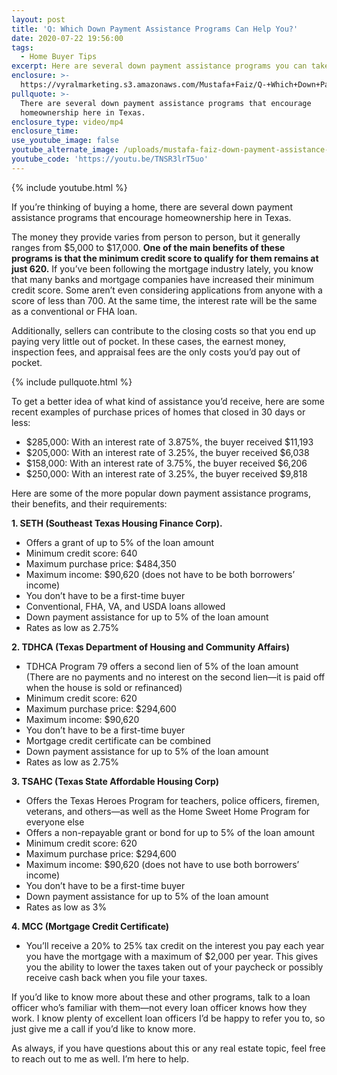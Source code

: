 ```yaml
---
layout: post
title: 'Q: Which Down Payment Assistance Programs Can Help You?'
date: 2020-07-22 19:56:00
tags:
  - Home Buyer Tips
excerpt: Here are several down payment assistance programs you can take advantage of.
enclosure: >-
  https://vyralmarketing.s3.amazonaws.com/Mustafa+Faiz/Q-+Which+Down+Payment+Assistance+Programs+Can+You+Take+Advantage+Of_.mp4
pullquote: >-
  There are several down payment assistance programs that encourage
  homeownership here in Texas.
enclosure_type: video/mp4
enclosure_time:
use_youtube_image: false
youtube_alternate_image: /uploads/mustafa-faiz-down-payment-assistance-program-yt.jpg
youtube_code: 'https://youtu.be/TNSR3lrT5uo'
---
```


{% include youtube.html %}

If you’re thinking of buying a home, there are several down payment assistance programs that encourage homeownership here in Texas.&nbsp;

The money they provide varies from person to person, but it generally ranges from $5,000 to $17,000. **One of the main benefits of these programs is that the minimum credit score to qualify for them remains at just 620.** If you’ve been following the mortgage industry lately, you know that many banks and mortgage companies have increased their minimum credit score. Some aren’t even considering applications from anyone with a score of less than 700. At the same time, the interest rate will be the same as a conventional or FHA loan.&nbsp;

Additionally, sellers can contribute to the closing costs so that you end up paying very little out of pocket. In these cases, the earnest money, inspection fees, and appraisal fees are the only costs you’d pay out of pocket.&nbsp;

{% include pullquote.html %}

To get a better idea of what kind of assistance you’d receive, here are some recent examples of purchase prices of homes that closed in 30 days or less:

* $285,000: With an interest rate of 3.875%, the buyer received $11,193
* $205,000: With an interest rate of 3.25%, the buyer received $6,038
* $158,000: With an interest rate of 3.75%, the buyer received $6,206
* $250,000: With an interest rate of 3.25%, the buyer received $9,818

Here are some of the more popular down payment assistance programs, their benefits, and their requirements:&nbsp;

**1\. SETH (Southeast Texas Housing Finance Corp).**

* Offers a grant of up to 5% of the loan amount
* Minimum credit score: 640
* Maximum purchase price: $484,350
* Maximum income: $90,620 (does not have to be both borrowers’ income)
* You don’t have to be a first-time buyer
* Conventional, FHA, VA, and USDA loans allowed
* Down payment assistance for up to 5% of the loan amount
* Rates as low as 2.75%

**2\. TDHCA (Texas Department of Housing and Community Affairs)**

* TDHCA Program 79 offers a second lien of 5% of the loan amount (There are no payments and no interest on the second lien—it is paid off when the house is sold or refinanced)
* Minimum credit score: 620
* Maximum purchase price: $294,600&nbsp;
* Maximum income: $90,620
* You don’t have to be a first-time buyer
* Mortgage credit certificate can be combined
* Down payment assistance for up to 5% of the loan amount
* Rates as low as 2.75%

**3\. TSAHC (Texas State Affordable Housing Corp)**

* Offers the Texas Heroes Program for teachers, police officers, firemen, veterans, and others—as well as the Home Sweet Home Program for everyone else
* Offers a non-repayable grant or bond for up to 5% of the loan amount
* Minimum credit score: 620
* Maximum purchase price: $294,600
* Maximum income: $90,620 (does not have to use both borrowers’ income)
* You don’t have to be a first-time buyer
* Down payment assistance for up to 5% of the loan amount
* Rates as low as 3%

**4\. MCC (Mortgage Credit Certificate)&nbsp;**

* You’ll receive a 20% to 25% tax credit on the interest you pay each year you have the mortgage with a maximum of $2,000 per year. This gives you the ability to lower the taxes taken out of your paycheck or possibly receive cash back when you file your taxes.

If you’d like to know more about these and other programs, talk to a loan officer who’s familiar with them—not every loan officer knows how they work. I know plenty of excellent loan officers I’d be happy to refer you to, so just give me a call if you’d like to know more.&nbsp;

As always, if you have questions about this or any real estate topic, feel free to reach out to me as well. I’m here to help.